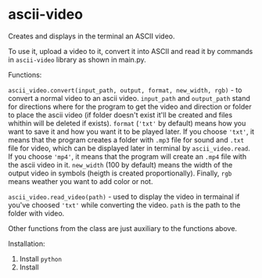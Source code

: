 # ascii-video
Creates and displays in the terminal an ASCII video.

To use it, upload a video to it, convert it into ASCII and read it by commands in ```ascii-video``` library as shown in main.py.

Functions:

```ascii_video.convert(input_path, output, format, new_width, rgb)``` - to convert a normal video to an ascii video. ```input_path``` and ```output_path``` stand for directions where for the program to get the video and direction or folder to place the ascii video (if folder doesn't exist it'll be created and files whithin will be deleted if exists). ```format``` (```'txt'``` by default) means how you want to save it and how you want it to be played later. If you choose ```'txt'```, it means that the program creates a folder with ```.mp3``` file for sound and ```.txt``` file for video, which can be displayed later in terminal by ```ascii_video.read```. If you choose ```'mp4'```, it means that the program will create an ```.mp4``` file with the ascii video in it. ```new_width``` (100 by default) means the width of the output video in symbols (heigth is created proportionally). Finally, ```rgb``` means weather you want to add color or not.

```ascii_video.read_video(path)``` - used to display the video in termainal if you've choosed ```'txt'``` while converting the video. ```path``` is the path to the folder with video.

Other functions from the class are just auxiliary to the functions above.

Installation:
1. Install ```python```
2. Install 
